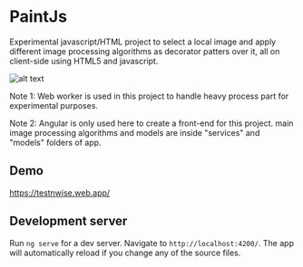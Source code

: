 # PaintJs

Experimental javascript/HTML project to select a local image and apply different image processing algorithms as decorator patters over it, all on client-side using HTML5 and javascript.

![alt text](https://ernsjg.db.files.1drv.com/y4poRKcHW8NZi-UbuSAvH4ysqeTwlS6SRNGFLE1mSzz7bAEVaCblreGfQy0cs7_DBUuhNtgSf3_QgrH8Y5VSS0bjhRHqu4ecahE104JdzL972sWKDIteCm9cNnswPPfOSX8H8SP8vBEQXqIvBf_KtNACPiXzx9uWHNvkf4bbAQvGxIgAS1liFXCCnPwv8MSawxFle-3LhGD_GSFIz4J7T_LdQ/out.gif?psid=1)

Note 1: Web worker is used in this project to handle heavy process part for experimental purposes.

Note 2: Angular is only used here to create a front-end for this project. main image processing algorithms and models are inside "services" and "models" folders of app.

## Demo
<https://testnwise.web.app/>

## Development server

Run `ng serve` for a dev server. Navigate to `http://localhost:4200/`. The app will automatically reload if you change any of the source files.
